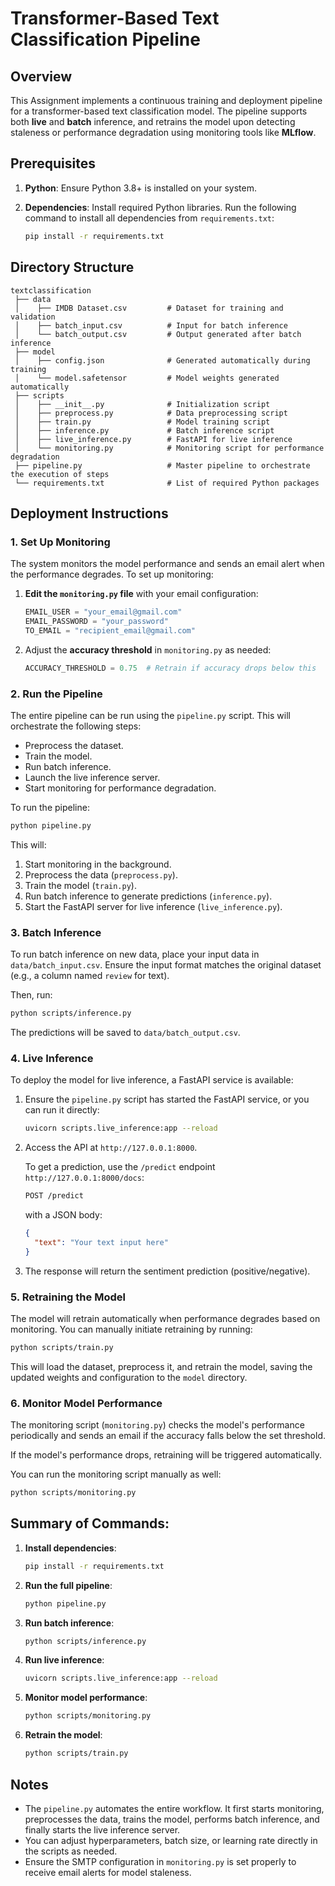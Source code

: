 
# Transformer-Based Text Classification Pipeline

## Overview
This Assignment implements a continuous training and deployment pipeline for a transformer-based text classification model. The pipeline supports both **live** and **batch** inference, and retrains the model upon detecting staleness or performance degradation using monitoring tools like **MLflow**.

## Prerequisites

1. **Python**: Ensure Python 3.8+ is installed on your system.
2. **Dependencies**: Install required Python libraries. Run the following command to install all dependencies from `requirements.txt`:

   ```bash
   pip install -r requirements.txt
   ```

## Directory Structure
```
textclassification
 ├── data
 │    ├── IMDB Dataset.csv         # Dataset for training and validation
 │    ├── batch_input.csv          # Input for batch inference
 │    └── batch_output.csv         # Output generated after batch inference
 ├── model
 │    ├── config.json              # Generated automatically during training
 │    └── model.safetensor         # Model weights generated automatically
 ├── scripts
 │    ├── __init__.py              # Initialization script
 │    ├── preprocess.py            # Data preprocessing script
 │    ├── train.py                 # Model training script
 │    ├── inference.py             # Batch inference script
 │    ├── live_inference.py        # FastAPI for live inference
 │    └── monitoring.py            # Monitoring script for performance degradation
 ├── pipeline.py                   # Master pipeline to orchestrate the execution of steps
 └── requirements.txt              # List of required Python packages
```

## Deployment Instructions

### 1. **Set Up Monitoring**

The system monitors the model performance and sends an email alert when the performance degrades. To set up monitoring:
1. **Edit the `monitoring.py` file** with your email configuration:
    ```python
    EMAIL_USER = "your_email@gmail.com"
    EMAIL_PASSWORD = "your_password"
    TO_EMAIL = "recipient_email@gmail.com"
    ```
2. Adjust the **accuracy threshold** in `monitoring.py` as needed:
    ```python
    ACCURACY_THRESHOLD = 0.75  # Retrain if accuracy drops below this
    ```

### 2. **Run the Pipeline**

The entire pipeline can be run using the `pipeline.py` script. This will orchestrate the following steps:
   - Preprocess the dataset.
   - Train the model.
   - Run batch inference.
   - Launch the live inference server.
   - Start monitoring for performance degradation.

To run the pipeline:

```bash
python pipeline.py
```

This will:
1. Start monitoring in the background.
2. Preprocess the data (`preprocess.py`).
3. Train the model (`train.py`).
4. Run batch inference to generate predictions (`inference.py`).
5. Start the FastAPI server for live inference (`live_inference.py`).

### 3. **Batch Inference**

To run batch inference on new data, place your input data in `data/batch_input.csv`. Ensure the input format matches the original dataset (e.g., a column named `review` for text).

Then, run:

```bash
python scripts/inference.py
```

The predictions will be saved to `data/batch_output.csv`.

### 4. **Live Inference**

To deploy the model for live inference, a FastAPI service is available:

1. Ensure the `pipeline.py` script has started the FastAPI service, or you can run it directly:
   ```bash
   uvicorn scripts.live_inference:app --reload
   ```

2. Access the API at `http://127.0.0.1:8000`. 
   
   To get a prediction, use the `/predict` endpoint `http://127.0.0.1:8000/docs`:
   ```bash
   POST /predict
   ```
   with a JSON body:
   ```json
   {
     "text": "Your text input here"
   }
   ```

3. The response will return the sentiment prediction (positive/negative).

### 5. **Retraining the Model**
   
The model will retrain automatically when performance degrades based on monitoring. You can manually initiate retraining by running:

```bash
python scripts/train.py
```

This will load the dataset, preprocess it, and retrain the model, saving the updated weights and configuration to the `model` directory.

### 6. **Monitor Model Performance**

The monitoring script (`monitoring.py`) checks the model's performance periodically and sends an email if the accuracy falls below the set threshold.

If the model's performance drops, retraining will be triggered automatically. 

You can run the monitoring script manually as well:

```bash
python scripts/monitoring.py
```

## Summary of Commands:

1. **Install dependencies**:
   ```bash
   pip install -r requirements.txt
   ```

2. **Run the full pipeline**:
   ```bash
   python pipeline.py
   ```

3. **Run batch inference**:
   ```bash
   python scripts/inference.py
   ```

4. **Run live inference**:
   ```bash
   uvicorn scripts.live_inference:app --reload
   ```

5. **Monitor model performance**:
   ```bash
   python scripts/monitoring.py
   ```

6. **Retrain the model**:
   ```bash
   python scripts/train.py
   ```

## Notes

- The `pipeline.py` automates the entire workflow. It first starts monitoring, preprocesses the data, trains the model, performs batch inference, and finally starts the live inference server.
- You can adjust hyperparameters, batch size, or learning rate directly in the scripts as needed.
- Ensure the SMTP configuration in `monitoring.py` is set properly to receive email alerts for model staleness.
